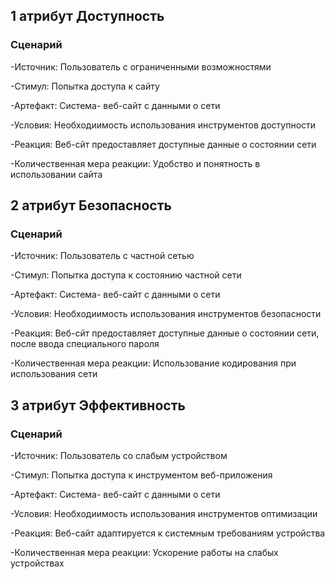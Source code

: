 
## 1 атрибут Доступность
### Сценарий

  -Источник: Пользователь с ограниченными возможностями
  
  -Стимул: Попытка доступа к сайту
  
  -Артефакт: Система- веб-сайт с данными о сети
  
  -Условия: Необходиимость использования инструментов доступности

  -Реакция: Веб-сйт предоставляет доступные данные о состоянии сети
  
  -Количественная мера реакции: Удобство и понятность в использовании сайта

## 2 атрибут Безопасность
### Сценарий

  -Источник: Пользователь с частной сетью
  
  -Стимул: Попытка доступа к состоянию частной сети
  
  -Артефакт: Система- веб-сайт с данными о сети
  
  -Условия: Необходиимость использования инструментов безопасности
  
  -Реакция: Веб-сйт предоставляет доступные данные о состоянии сети, после ввода специального пароля
  
  -Количественная мера реакции: Использование кодирования при использования сети


## 3 атрибут Эффективность
### Сценарий

  -Источник: Пользователь со слабым устройством
  
  -Стимул: Попытка доступа к инструментом веб-приложения
  
  -Артефакт: Система- веб-сайт с данными о сети
  
  -Условия: Необходиимость использования инструментов оптимизации
  
  -Реакция: Веб-сайт адаптируется к системным требованиям устройства
  
  -Количественная мера реакции: Ускорение работы на слабых устройствах
